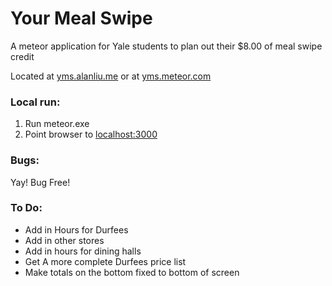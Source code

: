 Your Meal Swipe
===

A meteor application for Yale students to plan out their $8.00 of meal swipe credit

Located at <a href='http://www.yms.alanliu.me'>yms.alanliu.me</a> or at <a href='http://www.yms.meteor.com'>yms.meteor.com</a>

<h3>Local run:</h3>

<ol>
<li>Run meteor.exe</li>
<li>Point browser to <a href='http://localhost:3000'>localhost:3000</a> </li>
</ol>


<h3>Bugs:</h3>

Yay! Bug Free!

<h3>To Do:</h3>

<ul>

<li>Add in Hours for Durfees</li>

<li>Add in other stores</li>

<li>Add in hours for dining halls</li>

<li>Get A more complete Durfees price list</li>

<li>Make totals on the bottom fixed to bottom of screen </li>
</ul>
